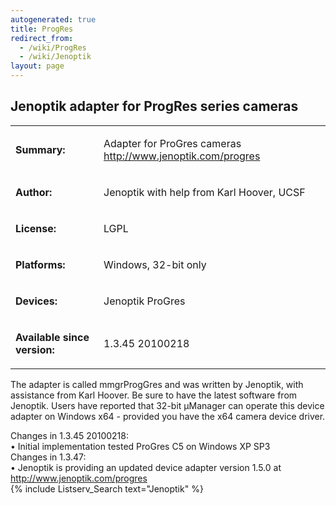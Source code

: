 ```yaml
---
autogenerated: true
title: ProgRes
redirect_from:
  - /wiki/ProgRes
  - /wiki/Jenoptik
layout: page
---
```


## Jenoptik adapter for ProgRes series cameras

<table>
<tr>
<td markdown="1">

**Summary:**

</td>
<td markdown="1">

Adapter for ProGres cameras <http://www.jenoptik.com/progres>

</td>
</tr>
<tr>
<td markdown="1">

**Author:**

</td>
<td markdown="1">

Jenoptik with help from Karl Hoover, UCSF

</td>
</tr>
<tr>
<td markdown="1">

**License:**

</td>
<td markdown="1">

LGPL

</td>
</tr>
<tr>
<td markdown="1">

**Platforms:**

</td>
<td markdown="1">

Windows, 32-bit only

</td>
</tr>
<tr>
<td markdown="1">

**Devices:**

</td>
<td markdown="1">

Jenoptik ProGres

</td>
</tr>

<td markdown="1">

**Available since version:**

</td>
<td markdown="1">

1.3.45 20100218

</td>
</table>

The adapter is called mmgrProgGres and was written by Jenoptik, with
assistance from Karl Hoover. Be sure to have the latest software from
Jenoptik. Users have reported that 32-bit µManager can operate this
device adapter on Windows x64 - provided you have the x64 camera device
driver.

Changes in 1.3.45 20100218:  
• Initial implementation tested ProGres C5 on Windows XP SP3  
Changes in 1.3.47:  
• Jenoptik is providing an updated device adapter version 1.5.0 at
<http://www.jenoptik.com/progres>  
{% include Listserv_Search text="Jenoptik" %}
